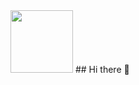 <img src="https://avatars.githubusercontent.com/u/79317241?s=400&u=cd50aa2526edbbd2110f6ddfc54a7e4cf72972b8&v=4" width="100vw" />
## Hi there 👋

<!--
**Beastly12/Beastly12** is a ✨ _special_ ✨ repository because its `README.md` (this file) appears on your GitHub profile.

Here are some ideas to get you started:

- 🔭 I’m currently working on ...
- 🌱 I’m currently learning ...
- 👯 I’m looking to collaborate on ...
- 🤔 I’m looking for help with ...
- 💬 Ask me about ...
- 📫 How to reach me: ...
- 😄 Pronouns: ...
- ⚡ Fun fact: ...
-->
